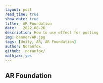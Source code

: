 ```yaml
---
layout: post
read_time: true
show_date: true
title:  AR Foundation
date:   2022-08-26
description: How to use effect for posting
img: banner/AR.jpg 
tags: [Unity, AR, AR Foundation]
author: Noranfox
github:  noranfox/
mathjax: yes
---
```


## AR Foundation